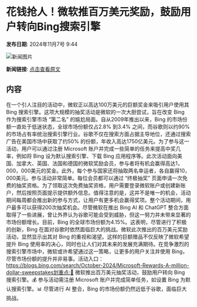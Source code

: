 # 花钱抢人！微软推百万美元奖励，鼓励用户转向Bing搜索引擎

**发布日期**: 2024年11月7号 9:44

![新闻图片](https://upload.chinaz.com/2024/1107/6386656932081035103519014.png)

**新闻链接**: [点击查看原文](https://www.aibase.com/zh/news/13059)

## 内容

在一个引人注目的活动中，微软正以高达100万美元的巨额奖金来吸引用户使用其 Bing 搜索引擎。这项大规模的抽奖活动是微软的一次大胆尝试，旨在改变 Bing 作为搜索引擎市场 “第二名” 的尴尬局面。自从2009年推出以来，Bing 的市场份额一直处于低迷状态，全球市场份额仅占2.8% 到3.4% 之间，而谷歌则以约90% 的市场占有率统治搜索引擎行业。谷歌不仅在搜索方面占据主导地位，还通过搜索广告在美国市场中获取了约50% 的份额，年收入高达1750亿美元。为了参与这一活动，用户可以通过注册 Microsoft 账户并完成一些简单的任务来提高中奖几率，例如将 Bing 设为默认搜索引擎、下载 Bing 应用程序等。此次活动面向美国、加拿大、英国、法国和德国的微软奖励会员，参与者将有机会赢得高达1，000，000美元的奖金。此外，每个参与国家还将抽取两名幸运者，各自赢得10，000美元。参与活动非常简单。每位会员都可以通过 “终极抽奖” 页面申请一次免费的抽奖资格。为了领取这次免费抽奖资格，用户需要登录微软账户或创建新账户，然后按照页面提示提供额外信息。值得注意的是，这并不是唯一的机会，活动期间每周都会推出新的参与方式，让用户有更多机会赢得奖项。整个活动期间，用户最多可以获得200次抽奖机会。尽管微软在推出 Bing AI 和 ChatGPT 整合方面取得了一些进展，曾让外界认为谷歌可能会受到威胁，但这一努力并未带来显著的市场份额增长。目前，Bing 的全球市场份额为4.15%。这表明，尽管进行了积极的创新，Bing 在面对谷歌时依然面临巨大的挑战。微软此次推出的百万美元奖励活动，显然显示出其对 Bing 的重视和渴望。这样的巨额赠品不仅反映了微软希望提升 Bing 使用率的决心，同时也让人们对其未来的发展充满期待。在竞争激烈的搜索引擎市场中，微软或许希望通过这一策略，让更多的用户关注并使用 Bing，尽管市场份额的提升并非易事。活动入口：https://blogs.bing.com/search/October-2024/Microsoft-Rewards-A-million-dollar-sweepstakes划重点:🌟 微软推出百万美元抽奖活动，鼓励用户转向 Bing 搜索引擎。💰 参与活动需注册 Microsoft 账户并完成简单任务，如设置 Bing 为默认搜索引擎。📊 尽管进行 AI 整合，Bing 的市场份额仍然远低于谷歌，面临巨大挑战。
